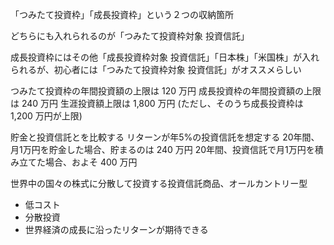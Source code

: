 「つみたて投資枠」「成長投資枠」という２つの収納箇所

どちらにも入れられるのが「つみたて投資枠対象 投資信託」

成長投資枠にはその他「成長投資枠対象 投資信託」「日本株」「米国株」が入れられるが、初心者には「つみたて投資枠対象 投資信託」がオススメらしい

つみたて投資枠の年間投資額の上限は 120 万円
成長投資枠の年間投資額の上限は 240 万円
生涯投資額上限は 1,800 万円 (ただし、そのうち成長投資枠は 1,200 万円が上限)

貯金と投資信託とを比較する
リターンが年5%の投資信託を想定する
20年間、月1万円を貯金した場合、貯まるのは 240 万円
20年間、投資信託で月1万円を積み立てた場合、およそ 400 万円

世界中の国々の株式に分散して投資する投資信託商品、オールカントリー型
- 低コスト
- 分散投資
- 世界経済の成長に沿ったリターンが期待できる
